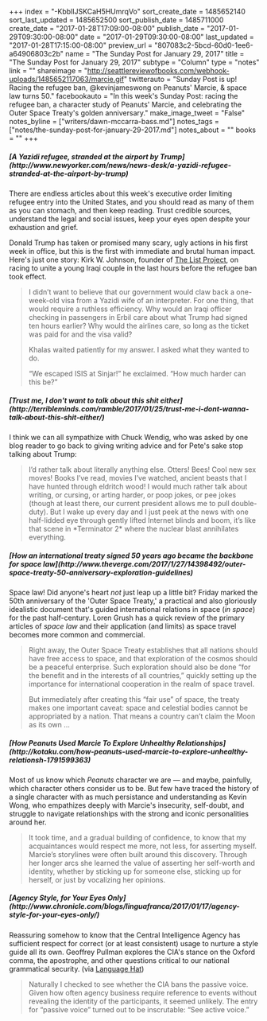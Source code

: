 +++
index = "-KbblIJSKCaH5HUmrqVo"
sort_create_date = 1485652140
sort_last_updated = 1485652500
sort_publish_date = 1485711000
create_date = "2017-01-28T17:09:00-08:00"
publish_date = "2017-01-29T09:30:00-08:00"
date = "2017-01-29T09:30:00-08:00"
last_updated = "2017-01-28T17:15:00-08:00"
preview_url = "807083c2-5bcd-60d0-1ee6-a64906803c2b"
name = "The Sunday Post for January 29, 2017"
title = "The Sunday Post for January 29, 2017"
subtype = "Column"
type = "notes"
link = ""
shareimage = "http://seattlereviewofbooks.com/webhook-uploads/1485652117063/marcie.gif"
twitterauto = "Sunday Post is up! Racing the refugee ban, @kevinjameswong on Peanuts' Marcie, & space law turns 50."
facebookauto = "In this week's Sunday Post: racing the refugee ban, a character study of Peanuts' Marcie, and celebrating the Outer Space Treaty's golden anniversary."
make_image_tweet = "False"
notes_byline = ["writers/dawn-mccarra-bass.md"]
notes_tags = ["notes/the-sunday-post-for-january-29-2017.md"]
notes_about = ""
books = ""
+++
<h5>[A Yazidi refugee, stranded at the airport by Trump](http://www.newyorker.com/news/news-desk/a-yazidi-refugee-stranded-at-the-airport-by-trump)</h5>

There are endless articles about this week's executive order limiting refugee entry into the United States, and you should read as many of them as you can stomach, and then keep reading. Trust credible sources, understand the legal and social issues, keep your eyes open despite your exhaustion and grief.

Donald Trump has taken or promised many scary, ugly actions in his first week in office, but this is the first with immediate and brutal human impact. Here's just one story: Kirk W. Johnson, founder of [The List Project](http://thelistproject.org), on racing to unite a young Iraqi couple in the last hours before the refugee ban took effect.

<blockquote><p>I didn’t want to believe that our government would claw back a one-week-old visa from a Yazidi wife of an interpreter. For one thing, that would require a ruthless efficiency. Why would an Iraqi officer checking in passengers in Erbil care about what Trump had signed ten hours earlier? Why would the airlines care, so long as the ticket was paid for and the visa valid?</p>

<p>Khalas waited patiently for my answer. I asked what they wanted to do.</p>

<p>“We escaped ISIS at Sinjar!” he exclaimed. “How much harder can this be?”</p></blockquote>

<h5>[Trust me, I don't want to talk about this shit either](http://terribleminds.com/ramble/2017/01/25/trust-me-i-dont-wanna-talk-about-this-shit-either/)</h5>

I think we can all sympathize with Chuck Wendig, who was asked by one blog reader to go back to giving writing advice and for Pete's sake stop talking about Trump:

<blockquote>I’d rather talk about literally anything else. Otters! Bees! Cool new sex moves! Books I’ve read, movies I’ve watched, ancient beasts that I have hunted through eldritch wood! I would much rather talk about writing, or cursing, or arting harder, or poop jokes, or pee jokes (though at least there, our current president allows me to pull double-duty). But I wake up every day and I just peek at the news with one half-lidded eye through gently lifted Internet blinds and boom, it’s like that scene in *Terminator 2* where the nuclear blast annihilates everything.</blockquote>

<h5>[How an international treaty signed 50 years ago became the backbone for space law](http://www.theverge.com/2017/1/27/14398492/outer-space-treaty-50-anniversary-exploration-guidelines)</h5>

Space law! Did anyone's heart *not* just leap up a little bit? Friday marked the 50th anniversary of the 'Outer Space Treaty,' a practical and also gloriously idealistic document that's guided international relations in space (*in space*) for the past half-century. Loren Grush has a quick review of the primary articles of *space law* and their application (and limits) as space travel becomes more common and commercial.

<blockquote><p>Right away, the Outer Space Treaty establishes that all nations should have free access to space, and that exploration of the cosmos should be a peaceful enterprise. Such exploration should also be done “for the benefit and in the interests of all countries,” quickly setting up the importance for international cooperation in the realm of space travel.</p>

<p>But immediately after creating this “fair use” of space, the treaty makes one important caveat: space and celestial bodies cannot be appropriated by a nation. That means a country can’t claim the Moon as its own ...</p>
</blockquote>

<h5>[How Peanuts Used Marcie To Explore Unhealthy Relationships](http://kotaku.com/how-peanuts-used-marcie-to-explore-unhealthy-relationsh-1791599363)</h5>

Most of us know which *Peanuts* character we are — and maybe, painfully, which character others consider us to be. But few have traced the history of a single character with as much persistance and understanding as Kevin Wong, who empathizes deeply with Marcie's insecurity, self-doubt, and struggle to navigate relationships with the strong and iconic personalities around her.

<blockquote>It took time, and a gradual building of confidence, to know that my acquaintances would respect me more, not less, for asserting myself. Marcie’s storylines were often built around this discovery. Through her longer arcs she learned the value of asserting her self-worth and identity, whether by sticking up for someone else, sticking up for herself, or just by vocalizing her opinions.</blockquote>

<h5>[Agency Style, for Your Eyes Only](http://www.chronicle.com/blogs/linguafranca/2017/01/17/agency-style-for-your-eyes-only/)</h5>

Reassuring somehow to know that the Central Intelligence Agency has sufficient respect for correct (or at least consistent) usage to nurture a style guide all its own. Geoffrey Pullman explores the CIA's stance on the Oxford comma, the apostrophe, and other questions critical to our national grammatical security. (via [Language Hat](http://languagehat.com/on-dropping-apostrophes/))

<blockquote>Naturally I checked to see whether the CIA bans the passive voice. Given how often agency business require reference to events without revealing the identity of the participants, it seemed unlikely. The entry for “passive voice” turned out to be inscrutable: “See active voice.”</blockquote>

